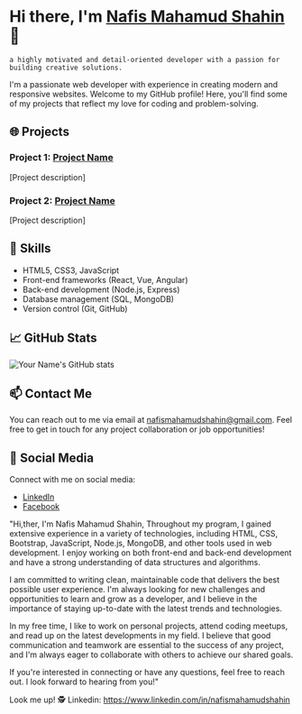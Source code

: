 # Hi there, I'm [Nafis Mahamud Shahin](https://nafismahamudshahin.com/) 👋
    a highly motivated and detail-oriented developer with a passion for building creative solutions. 

I'm a passionate web developer with experience in creating modern and responsive websites. Welcome to my GitHub profile! Here, you'll find some of my projects that reflect my love for coding and problem-solving.

## 🌐 Projects

### Project 1: [Project Name](https://github.com/yourusername/project1)
[Project description]

### Project 2: [Project Name](https://github.com/yourusername/project2)
[Project description]


## 🚀 Skills

- HTML5, CSS3, JavaScript
- Front-end frameworks (React, Vue, Angular)
- Back-end development (Node.js, Express)
- Database management (SQL, MongoDB)
- Version control (Git, GitHub)

## 📈 GitHub Stats

![Your Name's GitHub stats](https://github-readme-stats.vercel.app/api?username=yourusername&show_icons=true&hide=issues&count_private=true&hide_title=true&hide_border=true)

## 📫 Contact Me

You can reach out to me via email at [nafismahamudshahin@gmail.com](mailto:nafismahamudshahin@gmail.com). Feel free to get in touch for any project collaboration or job opportunities!

## 🔗 Social Media

Connect with me on social media:

- [LinkedIn](https://www.linkedin.com/in/nafismahamudshahin/)
- [Facebook](https://www.facebook.com/nafismahamudshahin/)


"Hi,ther,
    I'm Nafis Mahamud Shahin, 
Throughout my program, I gained extensive experience in a variety of technologies, including HTML, CSS, Bootstrap, JavaScript, Node.js, MongoDB, and other tools used in web development. I enjoy working on both front-end and back-end development and have a strong understanding of data structures and algorithms.

I am committed to writing clean, maintainable code that delivers the best possible user experience. I'm always looking for new challenges and opportunities to learn and grow as a developer, and I believe in the importance of staying up-to-date with the latest trends and technologies.

In my free time, I like to work on personal projects, attend coding meetups, and read up on the latest developments in my field. I believe that good communication and teamwork are essential to the success of any project, and I'm always eager to collaborate with others to achieve our shared goals.

If you're interested in connecting or have any questions, feel free to reach out. I look forward to hearing from you!"

Look me up! 🕵️
Linkedin: https://www.linkedin.com/in/nafismahamudshahin
